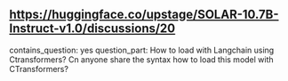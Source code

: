 ## https://huggingface.co/upstage/SOLAR-10.7B-Instruct-v1.0/discussions/20

contains_question: yes
question_part: How to load with Langchain using Ctransformers?
Cn anyone share the syntax how to load this model with CTransformers?